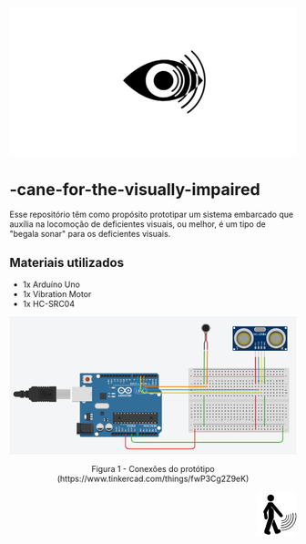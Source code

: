 <p align="center">
    <img src="images\eye-logo.svg" title="eye logo" alt="eye-logo">
</p>

# -cane-for-the-visually-impaired

Esse repositório têm como propósito prototipar um sistema embarcado que auxília na locomoção de deficientes visuais, ou melhor, é um tipo de "begala sonar" para os deficientes visuais.

## Materiais utilizados
* 1x Arduíno Uno
* 1x Vibration Motor
* 1x HC-SRC04

<p align="center">
    <img src="images\cane-for-the-visually-impaired.png" title="esquema de conexão do protótipo" alt="esquema de conexão do protótipo">
    <figcaption align="center">Figura 1 - Conexões do protótipo (https://www.tinkercad.com/things/fwP3Cg2Z9eK)</figcaption>
</p>

<p align="end">
    <img src="images\impaired.svg" title="impaired image" alt="impaired image" width="70px">
</p>
